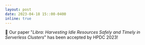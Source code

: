 ```yaml
---
layout: post
date: 2023-04-18 15::00-0400
inline: true
---
```


:pencil: Our paper "*Libra: Harvesting Idle Resources Safely and Timely in Serverless Clusters*" has been accepted by HPDC 2023! 